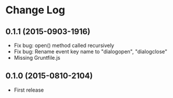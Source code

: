 
# Change Log

## 0.1.1 (2015-0903-1916)

- Fix bug: open() method called recursively
- Fix bug: Rename event key name to "dialogopen", "dialogclose"
- Missing Gruntfile.js

## 0.1.0 (2015-0810-2104)

- First release